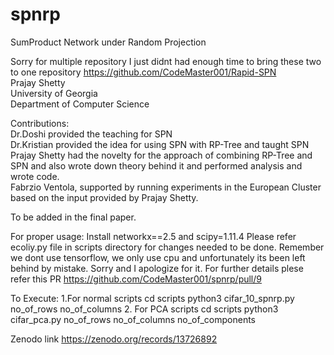 # spnrp
SumProduct Network under Random Projection

Sorry for multiple repository I just didnt had enough time to bring these two to one repository 
https://github.com/CodeMaster001/Rapid-SPN </br>
Prajay Shetty </br>
University of Georgia </br>
Department of Computer Science </br>

Contributions:</br>
Dr.Doshi provided the teaching for SPN </br>
Dr.Kristian provided the idea for using SPN with RP-Tree and taught SPN </br>
Prajay Shetty had the novelty for the approach of combining RP-Tree and SPN and also wrote down theory behind it and performed analysis and wrote code. </br>
Fabrzio Ventola, supported by running experiments in the European Cluster based on the input provided by Prajay Shetty. </br>

To be added in the final paper.</br>

For proper usage:
Install networkx==2.5 and scipy=1.11.4
Please refer ecoliy.py file in scripts directory for changes needed to be done. Remember we dont use tensorflow, we only use cpu and unfortunately its been left behind by mistake. Sorry and I apologize for it.
For further details plese refer this PR https://github.com/CodeMaster001/spnrp/pull/9

To Execute:
1.For normal scripts
cd scripts
python3 cifar_10_spnrp.py no_of_rows no_of_columns
2. For PCA scripts
cd scripts
python3 cifar_pca.py no_of_rows no_of_columns no_of_components

Zenodo link https://zenodo.org/records/13726892
